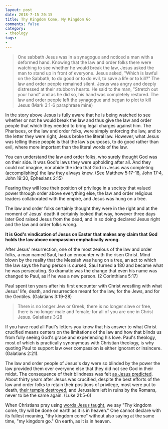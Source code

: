 ```yaml
---
layout: post
date: 2018-7-15 20:15
title: Thy Kingdom Come, My Kingdom Go
comments: false
category:
- theology
tags:
- 
---
```

> One sabbath Jesus was in a synagogue and noticed a man with a deformed hand. Knowing that the law and order folks there were watching to see whether he would break the law, Jesus asked the man to stand up in front of everyone.
> Jesus asked, "Which is lawful on the Sabbath, to do good or to do evil, to save a life or to kill?" The law and order people remained silent.
> Jesus was angry and deeply distressed at their stubborn hearts. He said to the man, "Stretch out your hand" and as he did so, his hand was completely restored. The law and order people left the synagogue and began to plot to kill Jesus
> (Mark 3:1-6 paraphrase mine)

In the story above Jesus is fully aware that he is being watched to see whether or not he would break the law and thus give the law and order people that which they needed to bring legal charges against him. The Pharisees, or the law and order folks, were simply enforcing the law, and to the letter they were right, Jesus broke the literal law. However, what Jesus was telling these people is that the law's purposes, to do good rather than evil, where more important than the literal words of the law. 

You can understand the law and order folks, who surely thought God was on their side. It was God's laws they were upholding after all. And they could not imagine, nor abide the idea that God in Jesus was completing (accomplishing) the law they always knew.  (See Matthew 5:17-18, John 17:4, John 19:30, Ephesians 2:15)

Fearing they will lose their position of privilege in a society that valued power through order above everything else, the law and order religious leaders collaborated with the empire, and Jesus was hung on a tree. 

The law and order folks certainly thought they were in the right and at the moment of Jesus' death it certainly looked that way, however three days later God raised Jesus from the dead, and in so doing declared Jesus right and the law and order folks wrong. 

**It is God's vindication of Jesus on Easter that makes any claim that God holds the law above compassion emphatically wrong.**

After Jesus' resurrection, one of the most zealous of the law and order folks, a man named Saul, had an encounter with the risen Christ.  Mind blown by the reality that the Messiah was hung on a tree, an act to which the law says the hung person is cursed, Saul turned a 180 and became what he was persecuting. So dramatic was the change that even his name was changed to Paul, as if he was a new person. (2 Corinthians 5:17)

Paul spent ten years after his first encounter with Christ wrestling with what Jesus' life, death, and resurrection meant for the law, for the Jews, and for the Gentiles. (Galatians 3:19-28)

> There is no longer Jew or Greek, there is no longer slave or free, there is no longer male and female; for all of you are one in Christ Jesus. Galatians 3:28

If you have read all Paul's letters you know that his answer to what Christ crucified means centers on the limitations of the law and how that blinds us from fully seeing God's grace and experiencing his love. Paul's theology, most of which is practically synonymous with Christian theology, is why quoting Paul to support law over compassion is either ignorant or insincere. (Galatians 2:21).

The law and order people of Jesus's day were so blinded by the power the law provided them over everyone else that they did not see God in their midst. The consequence of their blindness was felt [as Jesus predicted](https://www.biblegateway.com/passage/?search=Luke+21%3A5-6version=NRSV). About thirty years after Jesus was crucified, despite the best efforts of the law and order folks to retain their positions of privilege, most were put to death, [their temple destroyed](https://en.m.wikipedia.org/wiki/Siege_of_Jerusalem_(70_CE)), and Jerusalem left in ruins by the Romans, never to be the same again. (Luke 21:5-6)

When Christians pray using [words Jesus taught](https://www.biblegateway.com/passage/?search=Matthew+6%3A9-13&version=NRSV), we say "Thy kingdom come, thy will be done on earth as it is in heaven."  One cannot declare with its fullest meaning, "thy kingdom come" without also saying at the same time, "my kingdom go." On earth, as it is in heaven.